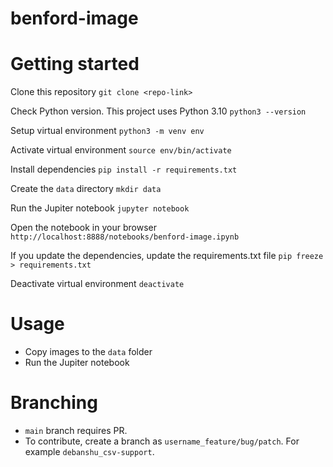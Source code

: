 # benford-image

# Getting started

Clone this repository
```git clone <repo-link>```

Check Python version. This project uses Python 3.10
```python3 --version```

Setup virtual environment
```python3 -m venv env```

Activate virtual environment
```source env/bin/activate```

Install dependencies
```pip install -r requirements.txt```

Create the `data` directory
```mkdir data```

Run the Jupiter notebook
```jupyter notebook```

Open the notebook in your browser
```http://localhost:8888/notebooks/benford-image.ipynb```

If you update the dependencies, update the requirements.txt file
```pip freeze > requirements.txt```

Deactivate virtual environment
```deactivate```

# Usage
- Copy images to the `data` folder
- Run the Jupiter notebook

# Branching
- `main` branch requires PR.
- To contribute, create a branch as `username_feature/bug/patch`. For example `debanshu_csv-support`. 
